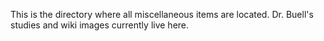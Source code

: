 This is the directory where all miscellaneous items are located. Dr. Buell's studies and wiki images currently live here.